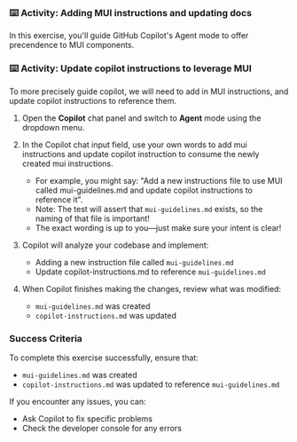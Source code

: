 ### :keyboard: Activity: Adding MUI instructions and updating docs

In this exercise, you'll guide GitHub Copilot's Agent mode to offer precendence to MUI components.

### :keyboard: Activity: Update copilot instructions to leverage MUI

To more precisely guide copilot, we will need to add in MUI instructions, and update copilot instructions to reference them.

1. Open the **Copilot** chat panel and switch to **Agent** mode using the dropdown menu.

2. In the Copilot chat input field, use your own words to add mui instructions and update copilot instruction to consume the newly created mui instructions.

   - For example, you might say: "Add a new instructions file to use MUI called mui-guidelines.md and update copilot instructions to reference it".
   - Note: The test will assert that `mui-guidelines.md` exists, so the naming of that file is important!
   - The exact wording is up to you—just make sure your intent is clear!

3. Copilot will analyze your codebase and implement:
   - Adding a new instruction file called `mui-guidelines.md`
   - Update copilot-instructions.md to reference `mui-guidelines.md`

4. When Copilot finishes making the changes, review what was modified:
   - `mui-guidelines.md` was created
   - `copilot-instructions.md` was updated

### Success Criteria

To complete this exercise successfully, ensure that:
   - `mui-guidelines.md` was created
   - `copilot-instructions.md` was updated to reference `mui-guidelines.md`

If you encounter any issues, you can:
- Ask Copilot to fix specific problems
- Check the developer console for any errors
